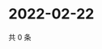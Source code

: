# 2022-02-22

共 0 条

<!-- BEGIN WEIBO -->
<!-- 最后更新时间 Tue Feb 22 2022 09:54:27 GMT+0800 (China Standard Time) -->

<!-- END WEIBO -->
